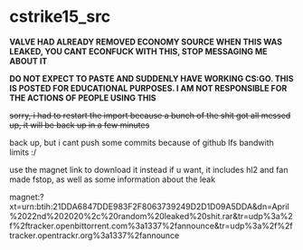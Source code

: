 # cstrike15_src

**VALVE HAD ALREADY REMOVED ECONOMY SOURCE WHEN THIS WAS LEAKED, YOU CANT ECONFUCK WITH THIS, STOP MESSAGING ME ABOUT IT**

**DO NOT EXPECT TO PASTE AND SUDDENLY HAVE WORKING CS:GO. THIS IS POSTED FOR EDUCATIONAL PURPOSES. I AM NOT RESPONSIBLE FOR THE ACTIONS OF PEOPLE USING THIS**

~~sorry, i had to restart the import because a bunch of the shit got all messed up, it will be back up in a few minutes~~

back up, but i cant push some commits because of github lfs bandwith limits :/

use the magnet link to download it instead if u want, it includes hl2 and fan made fstop, as well as some information about the leak

magnet:?xt=urn:btih:21DDA6847DDE983F2F8063739249D2D1D09A5DDA&dn=April%2022nd%202020%2c%20random%20leaked%20shit.rar&tr=udp%3a%2f%2ftracker.openbittorrent.com%3a1337%2fannounce&tr=udp%3a%2f%2ftracker.opentrackr.org%3a1337%2fannounce
